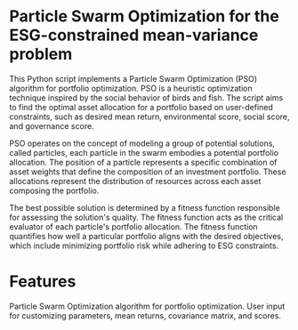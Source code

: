 # Particle Swarm Optimization for the ESG-constrained mean-variance problem
This Python script implements a Particle Swarm Optimization (PSO) algorithm for portfolio optimization. PSO is a heuristic optimization technique inspired by the social behavior of birds and fish. The script aims to find the optimal asset allocation for a portfolio based on user-defined constraints, such as desired mean return, environmental score, social score, and governance score.

PSO operates on the concept of modeling a group of potential solutions, called particles, each particle in the swarm embodies a potential portfolio allocation. The position of a particle represents a specific combination of asset weights that define the composition of an investment portfolio. These allocations represent the distribution of resources across each asset composing the portfolio.

The best possible solution is determined by a fitness function responsible for assessing the solution's quality. The fitness function acts as the critical evaluator of each particle's portfolio allocation. The fitness function quantifies how well a particular portfolio aligns with the desired objectives, which include minimizing portfolio risk while adhering to ESG constraints.

# Features
Particle Swarm Optimization algorithm for portfolio optimization. User input for customizing parameters, mean returns, covariance matrix, and scores.
